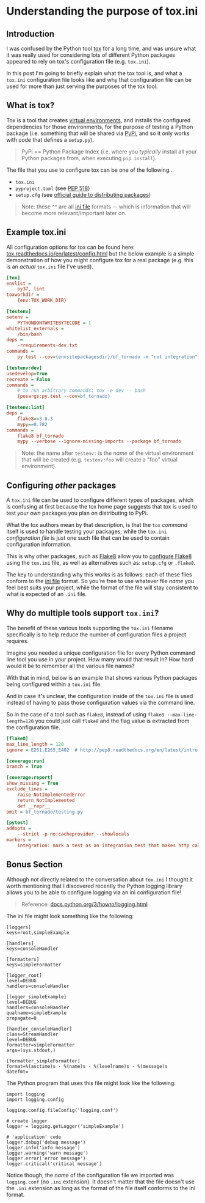 # Understanding the purpose of tox.ini

## Introduction

I was confused by the Python tool [tox](https://tox.readthedocs.io/en/latest/) for a long time, and was unsure what it was really used for considering lots of different Python packages appeared to rely on tox's configuration file (e.g. `tox.ini`).

In this post I'm going to briefly explain what the tox tool is, and what a `tox.ini` configuration file looks like and why that configuration file can be used for more than just serving the purposes of the tox tool.

## What is tox?

Tox is a tool that creates [virtual environments](/posts/python-management/#virtual-environments), and installs the configured dependencies for those environments, for the purpose of testing a Python package (i.e. something that will be shared via [PyPi](https://pypi.org/), and so it only works with code that defines a `setup.py`).

> PyPi == Python Package Index (i.e. where you _typically_ install all your Python packages from, when executing `pip install`).

The file that you use to configure tox can be one of the following...

- `tox.ini`
- `pyproject.toml` (see [PEP 518](https://www.python.org/dev/peps/pep-0518/))
- `setup.cfg` (see [official guide to distributing packages](https://packaging.python.org/guides/distributing-packages-using-setuptools/))

> Note: these ^^ are all [ini file](https://en.wikipedia.org/wiki/INI_file) formats -- which is information that will become more relevant/important later on.

## Example tox.ini

All configuration options for tox can be found here: [tox.readthedocs.io/en/latest/config.html](https://tox.readthedocs.io/en/latest/config.html) but the below example is a simple demonstration of how you might configure tox for a real package (e.g. this is an _actual_ `tox.ini` file I've used).

```ini
[tox]
envlist = 
    py37, lint
toxworkdir = 
    {env:TOX_WORK_DIR}

[testenv]
setenv =
    PYTHONDONTWRITEBYTECODE = 1
whitelist_externals =
    /bin/bash
deps = 
    -rrequirements-dev.txt
commands =
    py.test --cov={envsitepackagesdir}/bf_tornado -m "not integration"

[testenv:dev]
usedevelop=True
recreate = False
commands =
    # to run arbitrary commands: tox -e dev -- bash
    {posargs:py.test --cov=bf_tornado}

[testenv:lint]
deps =
    flake8==3.8.3
    mypy==0.782
commands =
    flake8 bf_tornado
    mypy --verbose --ignore-missing-imports --package bf_tornado
```

> Note: the name after `testenv:` is the _name_ of the virtual environment that will be created (e.g. `testenv:foo` will create a "foo" virtual environment).

## Configuring _other_ packages

A `tox.ini` file can be used to configure different types of packages, which is confusing at first because the tox home page suggests that tox is used to test _your own_ packages you plan on distributing to PyPi.

What the tox authors mean by that description, is that the `tox` _command_ itself is used to handle testing your packages, while the `tox.ini` _configuration file_ is just one such file that can be used to contain configuration information.

This is why other packages, such as [Flake8](https://flake8.pycqa.org/en/latest/index.html) allow you to [configure Flake8](https://flake8.pycqa.org/en/latest/user/configuration.html) using the `tox.ini` file, as well as alternatives such as: `setup.cfg` or `.flake8`.

The key to understanding why this works is as follows: each of these files conform to the [ini file](https://en.wikipedia.org/wiki/INI_file) format. So you're free to use whatever file _name_ you feel best suits your project, while the format of the file will stay consistent to what is expected of an `.ini` file.

## Why do multiple tools support `tox.ini`?

The benefit of these various tools supporting the `tox.ini` filename specifically is to help reduce the number of configuration files a project requires.

Imagine you needed a unique configuration file for every Python command line tool you use in your project. How many would that result in? How hard would it be to remember all the various file names?

With that in mind, below is an example that shows various Python packages being configured within a `tox.ini` file.

And in case it's unclear, the configuration inside of the `tox.ini` file is used instead of having to pass those configuration values via the command line.

So in the case of a tool such as `flake8`, instead of using `flake8 --max-line-length=120` you could just call `flake8` and the flag value is extracted from the configuration file.

```ini
[flake8]
max_line_length = 120
ignore = E261,E265,E402  # http://pep8.readthedocs.org/en/latest/intro.html#error-codes

[coverage:run]
branch = True

[coverage:report]
show_missing = True
exclude_lines =
    raise NotImplementedError
    return NotImplemented
    def __repr__
omit = bf_tornado/testing.py

[pytest]
addopts = 
    --strict -p no:cacheprovider --showlocals
markers =
    integration: mark a test as an integration test that makes http calls.
```

## Bonus Section

Although not directly related to the conversation about `tox.ini` I thought it worth mentioning that I discovered recently the Python logging library allows you to be able to configure logging via an ini configuration file!

> Reference: [docs.python.org/3/howto/logging.html](https://docs.python.org/3/howto/logging.html#configuring-logging)

The ini file might look something like the following:

```
[loggers]
keys=root,simpleExample

[handlers]
keys=consoleHandler

[formatters]
keys=simpleFormatter

[logger_root]
level=DEBUG
handlers=consoleHandler

[logger_simpleExample]
level=DEBUG
handlers=consoleHandler
qualname=simpleExample
propagate=0

[handler_consoleHandler]
class=StreamHandler
level=DEBUG
formatter=simpleFormatter
args=(sys.stdout,)

[formatter_simpleFormatter]
format=%(asctime)s - %(name)s - %(levelname)s - %(message)s
datefmt=
```

The Python program that uses this file might look like the following:

```
import logging
import logging.config

logging.config.fileConfig('logging.conf')

# create logger
logger = logging.getLogger('simpleExample')

# 'application' code
logger.debug('debug message')
logger.info('info message')
logger.warning('warn message')
logger.error('error message')
logger.critical('critical message')
```

Notice though, the _name_ of the configuration file we imported was `logging.conf` (no `.ini` extension). It doesn't matter that the file doesn't use the `.ini` extension as long as the format of the file itself conforms to the ini format.
